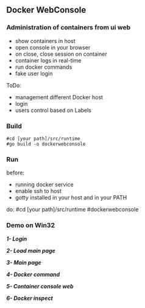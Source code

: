 ## Docker WebConsole

### Administration of containers from ui web

- show containers in host
- open console in your browser
- on close, close session on container
- container logs in real-time
- run docker commands
- fake user login

ToDo:

- management different Docker host
- login
- users control based on Labels

### Build

    #cd [your path]/src/runtime
    #go build -o dockerwebconsole

### Run

before:
  - running docker service
  - enable ssh to host
  - gotty installed in your host and in your PATH

do:
    #cd [your path]/src/runtime
    #dockerwebconsole

### Demo on Win32

***1- Login***

***2- Load main page***

***3- Main page***

***4- Docker command***

***5- Container console web***

***6- Docker inspect***
